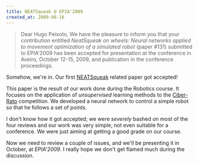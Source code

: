 ```yaml
---
title: NEATSqueak @ EPIA'2009
created_at: 2009-06-16
---
```


> Dear Hugo Peixoto, We have the pleasure to inform you that your contribution
> entitled *NeatSqueak on wheels: Neural networks applied to movement
> optimization of a simulated robot* (paper #131) submitted to EPIA'2009 has
> been accepted for presentation at the conference in Aveiro, October 12-15,
> 2009, and publication in the conference proceedings.

Somehow, we're in. Our first
[NEATSqueak](http://hugopeixoto.net/neatsqueak.html) related paper got
accepted!

This paper is the result of our work done during the Robotics course. It
focuses on the application of *unsupervised* learning methods to the
[Ciber-Rato](http://microrato.ua.pt/) competition. We developed a neural
network to control a simple robot so that he follows a set of points.

I don't know how it got accepted; we were *severely* bashed on most of the four
reviews and our work was very simple, not even suitable for a conference. We
were just aiming at getting a good grade on our course.

Now we need to review a couple of issues, and we'll be presenting it in
October, at *EPIA'2009*. I really hope we don't get flamed much during the
discussion.
